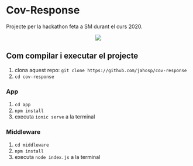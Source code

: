 # Cov-Response
Projecte per la hackathon feta a SM durant el curs 2020.

<p align="center">
  <img src="https://user-images.githubusercontent.com/15250664/81932040-5be7ea00-95eb-11ea-95ca-87a8f1cd2bc5.png">
</p>

## Com compilar i executar el projecte

1. clona aquest repo: `git clone https://github.com/jahosp/cov-response`
2. `cd cov-response`

### App
1. `cd app`
2. `npm install`
3. executa `ionic serve` a la terminal

### Middleware
1. `cd middleware`
2. `npm install`
3. executa `node index.js` a la terminal
